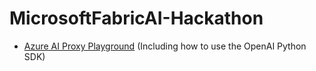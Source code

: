 # MicrosoftFabricAI-Hackathon

- [Azure AI Proxy Playground](https://mango-bush-0a9e12903.5.azurestaticapps.net/event/9b48-7410)
(Including how to use the OpenAI Python SDK)
